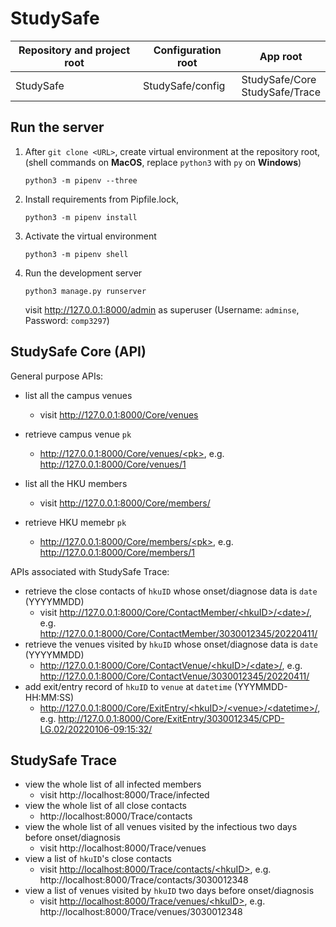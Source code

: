# StudySafe

| Repository and project root | Configuration root | App root                          |
| --------------------------- | ------------------ | --------------------------------- |
| StudySafe                   | StudySafe/config   | StudySafe/Core<br>StudySafe/Trace |

## Run the server

1. After `git clone <URL>`, create virtual environment at the repository root, <br>(shell commands on **MacOS**, replace `python3` with `py` on **Windows**)

   ```shell
   python3 -m pipenv --three
   ```

2. Install requirements from Pipfile.lock,

   ```shell
   python3 -m pipenv install
   ```

3. Activate the virtual environment

   ``` shell
   python3 -m pipenv shell
   ```

4. Run the development server

   ```shell
   python3 manage.py runserver
   ```

   visit http://127.0.0.1:8000/admin as superuser (Username: `adminse`, Password: `comp3297`)

## StudySafe Core (API)

General purpose APIs:

 - list all the campus venues
   - visit http://127.0.0.1:8000/Core/venues

 - retrieve campus venue `pk`
   - [http://127.0.0.1:8000/Core/venues/<pk\>](), e.g. http://127.0.0.1:8000/Core/venues/1

 - list all the HKU members
   - visit http://127.0.0.1:8000/Core/members/

 - retrieve HKU memebr `pk`
   - [http://127.0.0.1:8000/Core/members/<pk\>](), e.g. http://127.0.0.1:8000/Core/members/1


APIs associated with StudySafe Trace:

 - retrieve the close contacts of `hkuID` whose onset/diagnose data is `date` (YYYYMMDD)
   - visit [http://127.0.0.1:8000/Core/ContactMember/<hkuID\>/<date\>/](), e.g. http://127.0.0.1:8000/Core/ContactMember/3030012345/20220411/
 - retrieve the venues visited by `hkuID` whose onset/diagnose data is `date` (YYYYMMDD)
   - [http://127.0.0.1:8000/Core/ContactVenue/<hkuID\>/<date\>/](), e.g. http://127.0.0.1:8000/Core/ContactVenue/3030012345/20220411/
 - add exit/entry record of `hkuID` to `venue` at `datetime` (YYYMMDD-HH:MM:SS)
   - [http://127.0.0.1:8000/Core/ExitEntry/<hkuID\>/<venue\>/<datetime\>/](), e.g. http://127.0.0.1:8000/Core/ExitEntry/3030012345/CPD-LG.02/20220106-09:15:32/

## StudySafe Trace
 - view the whole list of all infected members
   - visit http://localhost:8000/Trace/infected
 - view the whole list of all close contacts
   - http://localhost:8000/Trace/contacts
 - view the whole list of all venues visited by the infectious two days before onset/diagnosis
   - visit http://localhost:8000/Trace/venues
 - view a list of `hkuID`'s close contacts
   - visit [http://localhost:8000/Trace/contacts/<hkuID\>](), e.g. http://localhost:8000/Trace/contacts/3030012348
 - view a list of venues visited by `hkuID` two days before onset/diagnosis
   - visit [http://localhost:8000/Trace/venues/<hkuID\>](), e.g. http://localhost:8000/Trace/venues/3030012348
